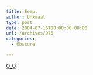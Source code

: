 ```yaml
---
title: Eeep.
author: Unxmaal
type: post
date: 2004-07-15T00:00:00+00:00
url: /archives/976
categories:
  - Obscure

---
```

[O_O][1]

 [1]: http://www.fotolog.net/anythinggreat/?pid=8056553 "anythinggreat`s Fotolog"